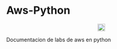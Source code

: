 # Aws-Python 
<p  align="center"><img align="center"height="20px" width="20px"src="https://asimov.mx/web/image/12103/aws%20cloud9.png?access_token=d9b90d7c-0e50-4f2b-8a1d-68a92a9b2ec9"/></p>
Documentacion de labs de aws en python

